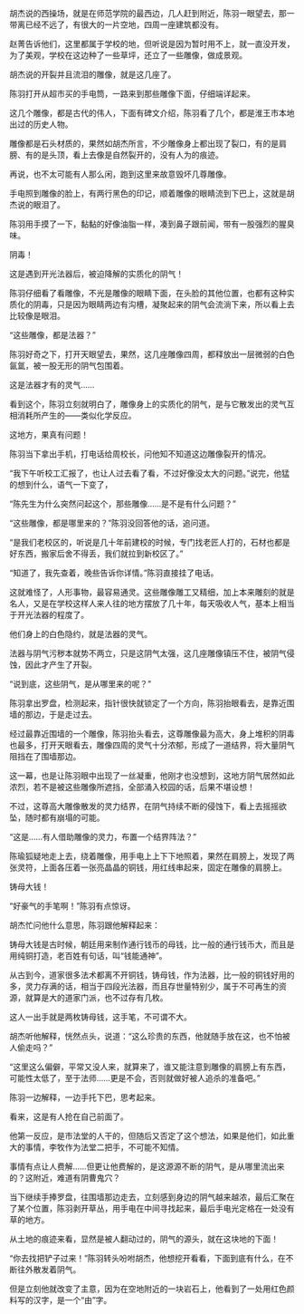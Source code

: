 胡杰说的西操场，就是在师范学院的最西边，几人赶到附近，陈羽一眼望去，那一带离已经不远了，有很大的一片空地，四周一座建筑都没有。

赵菁告诉他们，这里都属于学校的地，但听说是因为暂时用不上，就一直没开发，为了美观，学校在这边种了一些草坪，还立了一些雕像，做成景观。

胡杰说的开裂并且流泪的雕像，就是这几座了。

陈羽打开从超市买的手电筒，一路来到那些雕像下面，仔细端详起来。

这几个雕像，都是古代的伟人，下面有碑文介绍，陈羽看了几个，都是淮王市本地出过的历史人物。

雕像都是石头材质的，果然如胡杰所言，不少雕像身上都出现了裂口，有的是肩膀、有的是头顶，看上去像是自然裂开的，没有人为的痕迹。

再说，也不太可能有人那么闲，跑到这里来故意毁坏几尊雕像。

手电照到雕像的脸上，有两行黑色的印记，顺着雕像的眼睛流到下巴上，这就是胡杰说的眼泪了。

陈羽用手摸了一下，黏黏的好像油脂一样，凑到鼻子跟前闻，带有一股强烈的腥臭味。

阴毒！

这是遇到开光法器后，被迫降解的实质化的阴气！

陈羽仔细看了看雕像，不光是雕像的眼睛下面，在头脸的其他位置，也都有这种实质化的阴毒，只是因为眼睛两边有沟槽，凝聚起来的阴气会流淌下来，所以看上去比较像是眼泪。

“这些雕像，都是法器？”

陈羽好奇之下，打开天眼望去，果然，这几座雕像四周，都释放出一层微弱的白色氤氲，被一股无形的阴气包围着。

这是法器才有的灵气……

看到这个，陈羽立刻就明白了，雕像身上的实质化的阴气，是与它散发出的灵气互相消耗所产生的——类似化学反应。

这地方，果真有问题！

陈羽当下拿出手机，打电话给周校长，问他知不知道这边雕像裂开的情况。

“我下午听校工汇报了，也让人过去看了看，不过好像没太大的问题。”说完，他猛的想到什么，语气一下变了，

“陈先生为什么突然问起这个，那些雕像……是不是有什么问题？”

“这些雕像，都是哪里来的？”陈羽没回答他的话，追问道。

“是我们老校区的，听说是几十年前建校的时候，专门找老匠人打的，石材也都是好东西，搬家后舍不得丢，我们就拉到新校区了。”

“知道了，我先查着，晚些告诉你详情。”陈羽直接挂了电话。

这就难怪了，人形事物，最容易通灵。这些雕像雕工又精细，加上本来雕刻的就是名人，又是在学校这样人来人往的地方摆放了几十年，每天吸收人气，基本上相当于开光法器的程度了。

他们身上的白色隐约，就是法器的灵气。

法器与阴气污秽本就势不两立，只是这阴气太强，这几座雕像镇压不住，被阴气侵蚀，因此才产生了开裂。

“说到底，这些阴气，是从哪里来的呢？”

陈羽拿出罗盘，检测起来，指针很快就锁定了一个方向，陈羽抬眼看去，是靠近围墙的那边，于是走过去。

经过最靠近围墙的一个雕像，陈羽抬头看去，这尊雕像最为高大，身上堆积的阴毒也最多，打开天眼看去，雕像四周的灵气十分浓郁，形成了一道结界，将大量阴气阻挡在了围墙那边。

这一幕，也是让陈羽眼中出现了一丝凝重，他刚才也没想到，这地方阴气居然如此浓烈，若不是被这些雕像所遮挡，全部涌入校园的话，后果不堪设想！

不过，这尊高大雕像散发的灵力结界，在阴气持续不断的侵蚀下，看上去摇摇欲坠，随时都有崩塌的可能。

“这是……有人借助雕像的灵力，布置一个结界阵法？”

陈瑜狐疑地走上去，绕着雕像，用手电上上下下地照着，果然在肩膀上，发现了两张灵符，上面各压着一张亮晶晶的铜钱，用红线串起来，固定在雕像的肩膀上。

铸母大钱！

“好豪气的手笔啊！”陈羽有点惊讶。

胡杰忙问他什么意思，陈羽跟他解释起来：

铸母大钱是古时候，朝廷用来制作通行钱币的母钱，比一般的通行钱币大，而且是用纯铜打造，老百姓有句话，叫“钱能通神”。

从古到今，道家很多法术都离不开铜钱，铸母钱，作为法器，比一般的铜钱好用的多，灵力存满的话，相当于四段光法器，而且存世量特别少，属于不可再生的资源，就算是大的道家门派，也不过存有几枚。

这人一出手就是两枚铸母钱，这手笔，不可谓不大。

胡杰听他解释，恍然点头，说道：“这么珍贵的东西，他就随手放在这，也不怕被人偷走吗？”

“这里这么偏僻，平常又没人来，就算来了，谁又能注意到雕像的肩膀上有东西，可能性太低了，至于法师……更是不会，否则就做好被人追杀的准备吧。”

陈羽一边解释，一边手托下巴，思考起来。

看来，这是有人抢在自己前面了。

他第一反应，是市法堂的人干的，但随后又否定了这个想法，如果是他们，如此重大的事情，李牧作为法堂二把手，不可能不知情。

事情有点让人费解……但更让他费解的，是这源源不断的阴气，是从哪里流出来的？这附近，难道有阴曹鬼穴？

当下继续手捧罗盘，往围墙那边走去，立刻感到身边的阴气越来越浓，最后汇聚在了某个位置，陈羽剥开草丛，用手电在中间寻找起来，最后手电光定格在一处没有草的地方。

从土地的痕迹来看，显然是被人翻动过的，阴气的源头，就在这块地的下面！

“你去找把铲子过来！”陈羽转头吩咐胡杰，他想挖开看看，下面到底有什么，在不断往外散发着阴气。

但是立刻他就改变了主意，因为在空地附近的一块岩石上，他看到了一处用红色颜料写的汉字，是一个“由”字。
